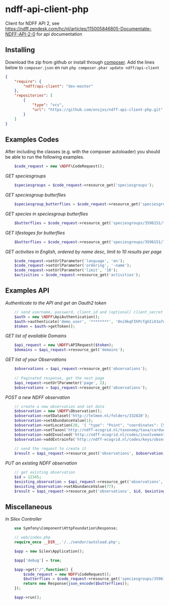 ndff-api-client-php
===================
Client for NDFF API 2, see https://ndff.zendesk.com/hc/nl/articles/115005846805-Documentatie-NDFF-API-2-0 for api documentation


Installing
------------------------
Download the zip from github or install through [composer](www.getcomposer.org). Add the lines below to `composer.json` en run
`php composer.phar update ndff/api-client`
``` JSON
{
    "require": {
        "ndff/api-client": "dev-master"
    },
    "repositories": [
        {
            "type": "vcs",
            "url": "https://github.com/onsjos/ndff-api-client-php.git"
        }
    ]    
}
```

Examples Codes
------------------------
After including the classes (e.g. with the composer autoloader) you should be able
to run the following examples.

``` php
    $code_request = new \NDFF\CodeRequest();
```
*GET speciesgroups*
``` php
    $speciesgroups = $code_request->resource_get('speciesgroups');
```

*GET speciesgroup butterflies* 
``` php
    $speciesgroup_butterflies = $code_request->resource_get('speciesgroups/3596151');
```

*GET species in speciesgroup butterflies* 
``` php
    $butterflies = $code_request->resource_get('speciesgroups/3596151/taxa');
```

*GET lifestages for butterflies*
``` php
    $butterflies = $code_request->resource_get('speciesgroups/3596151/lifestages');
```

*GET activities in English, ordered by name desc, limit to 10 results per page* 
``` php
    $code_request->setUrlParameter('language', 'en');
    $code_request->setUrlParameter('ordering', '-name');
    $code_request->setUrlParameter('limit', '10');
    $activities = $code_request->resource_get('activities');
```

Examples API
------------------------

*Authenticate to the API and get an Oauth2 token*
``` php
    // send username, password, client_id and (optional) client_secret
    $auth = new \NDFF\ApiAuthentication();
    $auth->authenticate('demo_user', '********', 'Oni9kqFIhPcfghIiX3a7ujFaF04M1T5w0ZUaYLUY', 'VbwYXdrn3QTGjtOUc9ZRXCNQJXH0DDNSGGTEB7sv343Pr2WA3tcx1IOx914dE2Mi0E9IWsxQ4y1EeEYJPowxvJwKiJIqtonVCrGZom4zQeYtpj3diHWxDRv3BcQCcHAuP');
    $token = $auth->getToken();
```

*GET list of available Domains*
``` php
    $api_request = new \NDFF\APIRequest($token);
    $domains = $api_request->resource_get('domains');
```

*GET list of your Observations*
``` php
    $observations = $api_request->resource_get('observations');
    
    // Paginated response, get the nest page
    $api_request->setUrlParameter('page', 2);
    $observations = $api_request->resource_get('observations');
```

*POST a new NDFF observation*

``` php
    // create a new observation and set data
    $observation = new \NDFF\Observation();
    $observation->setDataset('http://telmee.nl/folders/332820');
    $observation->setAbundanceValue(1);
    $observation->setLocation(20, '{ "type": "Point", "coordinates": [5.850, 51.976]}');
    $observation->setTaxon('http://ndff-ecogrid.nl/taxonomy/taxa/cardueliscarduelis');
    $observation->addInvolved('http://ndff-ecogrid.nl/codes/involvementtypes/submitter', 'http://telmee.nl/contacts/persons/1170850');
    $observation->addExtrainfo('http://ndff-ecogrid.nl/codes/keys/observation/evidence', 'http://ndff-ecogrid.nl/codes/domainvalues/observation/evidence/photograph');
    
    // send the request to create it
    $result = $api_request->resource_post('observations', $observation);
```

*PUT an existing NDFF observation*

``` php
    // get existing observation
    $id = 12345;
    $existing_observation = $api_request->resource_get('observations', $id);
    $existing_observation->setAbundanceValue(77);
    $result = $api_request->resource_put('observations', $id, $existing_observation);
```

Miscellaneous
------------------------

*In Silex Controller*
``` php
    use Symfony\Component\HttpFoundation\Response;

    // web/index.php
    require_once __DIR__.'/../vendor/autoload.php';

    $app = new Silex\Application();

    $app['debug'] = true;

    $app->get("/",function() {
        $code_request = new NDFF\CodeRequest();
        $butterflies = $code_request->resource_get('speciesgroups/3596151/taxa');
        return new Response(json_encode($butterflies));
    });

    $app->run();
```